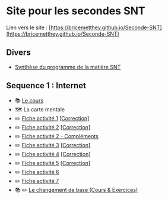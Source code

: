 # Site pour les secondes SNT

Lien vers le site : [https://bricemetthey.github.io/Seconde-SNT](https://bricemetthey.github.io/Seconde-SNT)

## Divers

+ [Synthèse du programme de la matière SNT](https://github.com/BriceMetthey/Seconde-SNT/blob/main/Divers/Synth%C3%A8se_Programme_SNT.pdf)

## Sequence 1 : Internet 

+ :books: [Le cours](https://github.com/BriceMetthey/Seconde-SNT/blob/main/S%C3%A9quence_1_Internet/Cours.pdf)
+ :world_map: La carte mentale
+ :pencil2: [Fiche activité 1](https://github.com/BriceMetthey/Seconde-SNT/blob/main/S%C3%A9quence_1_Internet/Activit%C3%A9%201.pdf) [[Correction]](https://github.com/BriceMetthey/Seconde-SNT/blob/main/S%C3%A9quence_1_Internet/Activit%C3%A9%201%20-%20Correction.pdf)
+ :pencil2: [Fiche activité 2](https://github.com/BriceMetthey/Seconde-SNT/blob/main/S%C3%A9quence_1_Internet/Activit%C3%A9%202.pdf) [[Correction]](https://github.com/BriceMetthey/Seconde-SNT/blob/main/S%C3%A9quence_1_Internet/Activit%C3%A9%202%20-%20Correction.pdf)
+ :pencil2: [Fiche activité 2 - Compléments](https://github.com/BriceMetthey/Seconde-SNT/blob/main/S%C3%A9quence_1_Internet/Activit%C3%A9%202%20-%20Compl%C3%A9ments.pdf)
+ :pencil2: [Fiche activité 3](https://github.com/BriceMetthey/Seconde-SNT/blob/main/S%C3%A9quence_1_Internet/Activit%C3%A9%203.pdf) [[Correction]](https://github.com/BriceMetthey/Seconde-SNT/blob/main/S%C3%A9quence_1_Internet/Activit%C3%A9%203%20-%20Correction.pdf)
+ :pencil2: [Fiche activité 4](https://github.com/BriceMetthey/Seconde-SNT/blob/main/S%C3%A9quence_1_Internet/Activit%C3%A9%204.pdf) [[Correction]](https://github.com/BriceMetthey/Seconde-SNT/blob/main/S%C3%A9quence_1_Internet/Activit%C3%A9%204%20-%20Correction.pdf)
+ :pencil2: [Fiche activité 5](https://github.com/BriceMetthey/Seconde-SNT/blob/main/S%C3%A9quence_1_Internet/Activit%C3%A9%205.pdf) [[Correction]](https://github.com/BriceMetthey/Seconde-SNT/blob/main/S%C3%A9quence_1_Internet/Activit%C3%A9%205_Correction.pdf)
+ :pencil2: [Fiche activité 6](https://github.com/BriceMetthey/Seconde-SNT/blob/main/S%C3%A9quence_1_Internet/Activit%C3%A9%206.pdf)
+ :pencil2: [Fiche activité 7](https://github.com/BriceMetthey/Seconde-SNT/blob/main/S%C3%A9quence_1_Internet/Activit%C3%A9%207.pdf)
+ :books: :pencil2: [Le changement de base (Cours & Exercices)](https://github.com/BriceMetthey/Seconde-SNT/blob/main/S%C3%A9quence_1_Internet/Conversion_base.pdf)
